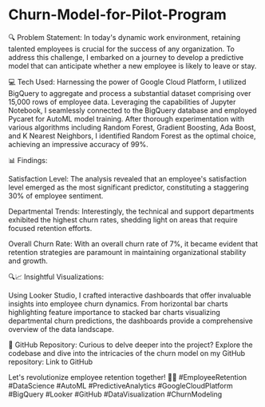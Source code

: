 # Churn-Model-for-Pilot-Program

🔍 Problem Statement:
In today's dynamic work environment, retaining talented employees is crucial for the success of any organization. To address this challenge, I embarked on a journey to develop a predictive model that can anticipate whether a new employee is likely to leave or stay.

💻 Tech Used:
Harnessing the power of Google Cloud Platform, I utilized BigQuery to aggregate and process a substantial dataset comprising over 15,000 rows of employee data. Leveraging the capabilities of Jupyter Notebook, I seamlessly connected to the BigQuery database and employed Pycaret for AutoML model training. After thorough experimentation with various algorithms including Random Forest, Gradient Boosting, Ada Boost, and K Nearest Neighbors, I identified Random Forest as the optimal choice, achieving an impressive accuracy of 99%.

📊 Findings:

Satisfaction Level: The analysis revealed that an employee's satisfaction level emerged as the most significant predictor, constituting a staggering 30% of employee sentiment.

Departmental Trends: Interestingly, the technical and support departments exhibited the highest churn rates, shedding light on areas that require focused retention efforts.

Overall Churn Rate: With an overall churn rate of 7%, it became evident that retention strategies are paramount in maintaining organizational stability and growth.

🔍📈 Insightful Visualizations:

Using Looker Studio, I crafted interactive dashboards that offer invaluable insights into employee churn dynamics. From horizontal bar charts highlighting feature importance to stacked bar charts visualizing departmental churn predictions, the dashboards provide a comprehensive overview of the data landscape.

🔗 GitHub Repository:
Curious to delve deeper into the project? Explore the codebase and dive into the intricacies of the churn model on my GitHub repository: Link to GitHub

Let's revolutionize employee retention together! 
💼🚀 #EmployeeRetention #DataScience #AutoML #PredictiveAnalytics #GoogleCloudPlatform #BigQuery #Looker #GitHub #DataVisualization #ChurnModeling
